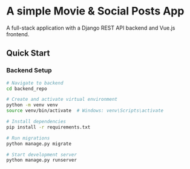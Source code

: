 # A simple Movie & Social Posts App

A full-stack application with a Django REST API backend and Vue.js frontend.

## Quick Start

### Backend Setup

```sh
# Navigate to backend
cd backend_repo

# Create and activate virtual environment
python -m venv venv
source venv/bin/activate  # Windows: venv\Scripts\activate

# Install dependencies
pip install -r requirements.txt

# Run migrations
python manage.py migrate

# Start development server
python manage.py runserver
